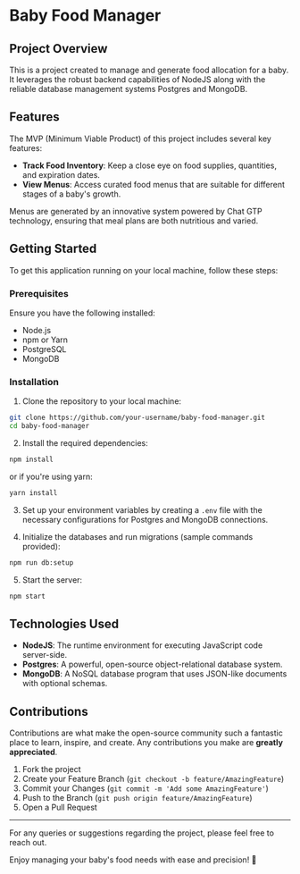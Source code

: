 # Baby Food Manager

## Project Overview
This is a project created to manage and generate food allocation for a baby. It leverages the robust backend capabilities of NodeJS along with the reliable database management systems Postgres and MongoDB.

## Features
The MVP (Minimum Viable Product) of this project includes several key features:

- **Track Food Inventory**: Keep a close eye on food supplies, quantities, and expiration dates.
- **View Menus**: Access curated food menus that are suitable for different stages of a baby's growth.

Menus are generated by an innovative system powered by Chat GTP technology, ensuring that meal plans are both nutritious and varied.

## Getting Started

To get this application running on your local machine, follow these steps:

### Prerequisites

Ensure you have the following installed:
- Node.js
- npm or Yarn
- PostgreSQL
- MongoDB

### Installation

1. Clone the repository to your local machine:
```bash
git clone https://github.com/your-username/baby-food-manager.git
cd baby-food-manager
```

2. Install the required dependencies:
```bash
npm install
```
or if you're using yarn:
```bash
yarn install
```

3. Set up your environment variables by creating a `.env` file with the necessary configurations for Postgres and MongoDB connections.

4. Initialize the databases and run migrations (sample commands provided):
```bash
npm run db:setup
```

5. Start the server:
```bash
npm start
```

## Technologies Used

- **NodeJS**: The runtime environment for executing JavaScript code server-side.
- **Postgres**: A powerful, open-source object-relational database system.
- **MongoDB**: A NoSQL database program that uses JSON-like documents with optional schemas.

## Contributions

Contributions are what make the open-source community such a fantastic place to learn, inspire, and create. Any contributions you make are **greatly appreciated**.

1. Fork the project
2. Create your Feature Branch (`git checkout -b feature/AmazingFeature`)
3. Commit your Changes (`git commit -m 'Add some AmazingFeature'`)
4. Push to the Branch (`git push origin feature/AmazingFeature`)
5. Open a Pull Request

---

For any queries or suggestions regarding the project, please feel free to reach out.

Enjoy managing your baby's food needs with ease and precision! 🍼
